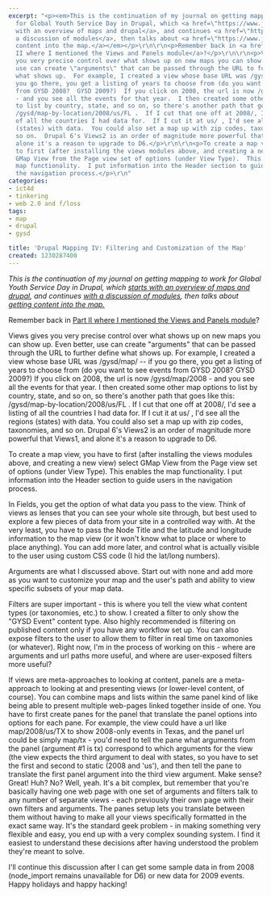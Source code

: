 ```yaml
---
excerpt: "<p><em>This is the continuation of my journal on getting mapping to work
  for Global Youth Service Day in Drupal, which <a href=\"https://www.joncamfield.com/blog/2008.10/how_i_made_a_map_for_global_yo.html\">starts
  with an overview of maps and drupal</a>, and continues <a href=\"https://www.joncamfield.com/blog/2008.10/drupal_and_maps_ii_modules_in_1.html\">with
  a discussion of modules</a>, then talks about <a href=\"https://www.joncamfield.com/blog/2008.11/drupal_and_maps_iii_getting_di.html\">getting
  content into the map.</a></em></p>\r\n\r\n<p>Remember back in <a href=\"https://www.joncamfield.com/blog/2008.10/drupal_and_maps_ii_modules_in_1.html\">Part
  II where I mentioned the Views and Panels module</a>?</p>\r\n\r\n<p>Views gives
  you very precise control over what shows up on new maps you can show up.  Even better,
  use can create \"arguments\" that can be passed through the URL to further define
  what shows up.  For example, I created a view whose base URL was /gysd/map/ -- if
  you go there, you get a listing of years to choose from (do you want to see events
  from GYSD 2008?  GYSD 2009?)  If you click on 2008, the url is now /gysd/map/2008
  - and you see all the events for that year.  I then created some other map options
  to list by country, state, and so on, so there's another path that goes like this:
  /gysd/map-by-location/2008/us/FL .  If I cut that one off at 2008/, I'd see a listing
  of all the countries I had data for.  If I cut it at us/ , I'd see all the regions
  (states) with data.  You could also set a map up with zip codes, taxonomies, and
  so on.  Drupal 6's Views2 is an order of magnitude more powerful that Views1, and
  alone it's a reason to upgrade to D6.</p>\r\n\r\n<p>To create a map view, you have
  to first (after installing the views modules above, and creating a new view) select
  GMap View from the Page view set of options (under View Type).  This enables the
  map functionality.  I put information into the Header section to guide users in
  the navigation process.</p>\r\n"
categories:
- ict4d
- tinkering
- web 2.0 and f/loss
tags:
- map
- drupal
- gysd

title: 'Drupal Mapping IV: Filtering and Customization of the Map'
created: 1230287400
---
```

<p><em>This is the continuation of my journal on getting mapping to work for Global Youth Service Day in Drupal, which <a href="https://www.joncamfield.com/blog/2008.10/how_i_made_a_map_for_global_yo.html">starts with an overview of maps and drupal</a>, and continues <a href="https://www.joncamfield.com/blog/2008.10/drupal_and_maps_ii_modules_in_1.html">with a discussion of modules</a>, then talks about <a href="https://www.joncamfield.com/blog/2008.11/drupal_and_maps_iii_getting_di.html">getting content into the map.</a></em></p>

<p>Remember back in <a href="https://www.joncamfield.com/blog/2008.10/drupal_and_maps_ii_modules_in_1.html">Part II where I mentioned the Views and Panels module</a>?</p>

<p>Views gives you very precise control over what shows up on new maps you can show up.  Even better, use can create "arguments" that can be passed through the URL to further define what shows up.  For example, I created a view whose base URL was /gysd/map/ -- if you go there, you get a listing of years to choose from (do you want to see events from GYSD 2008?  GYSD 2009?)  If you click on 2008, the url is now /gysd/map/2008 - and you see all the events for that year.  I then created some other map options to list by country, state, and so on, so there's another path that goes like this: /gysd/map-by-location/2008/us/FL .  If I cut that one off at 2008/, I'd see a listing of all the countries I had data for.  If I cut it at us/ , I'd see all the regions (states) with data.  You could also set a map up with zip codes, taxonomies, and so on.  Drupal 6's Views2 is an order of magnitude more powerful that Views1, and alone it's a reason to upgrade to D6.</p>

<p>To create a map view, you have to first (after installing the views modules above, and creating a new view) select GMap View from the Page view set of options (under View Type).  This enables the map functionality.  I put information into the Header section to guide users in the navigation process.</p>
<!--break-->
<p>In Fields, you get the option of what data you pass to the view.  Think of views as lenses that you can see your whole site through, but best used to explore a few pieces of data from your site in a controlled way with.  At the very least, you have to pass the Node Title and the latitude and longitude information to the map view (or it won't know what to place or where to place anything).  You can add more later, and control what is actually visible to the user using custom CSS code (I hid the lat/long numbers).</p>

<p>Arguments are what I discussed above.  Start out with none and add more as you want to customize your map and the user's path and ability to view specific subsets of your map data.</p>

<p>Filters are super important - this is where you tell the view what content types (or taxonomies, etc.) to show.  I created a filter to only show the "GYSD Event" content type.  Also highly recommended is filtering on published content only if you have any workflow set up.  You can also expose filters to the user to allow them to filter in real time on taxomonies (or whatever).  Right now, I'm in the process of working on this - where are arguments and url paths more useful, and where are user-exposed filters more useful?</p>

<p>If views are meta-approaches to looking at content, panels are a meta-approach to looking at and presenting views (or lower-level content, of course).  You can combine maps and lists within the same panel kind of like being able to present multiple web-pages linked together inside of one.  You have to first create panes for the panel that translate the panel options into options for each pane.  For example, the view could have a url like map/2008/us/TX to show 2008-only events in Texas, and the panel url could be simply map/tx - you'd need to tell the pane what arguments from the panel (argument #1 is tx) correspond to which arguments for the view (the view expects the third argument to deal with states, so you have to set the first and second to static (2008 and 'us'), and then tell the pane to translate the first panel argument into the third view argument.  Make sense?  Great!  Huh?  No?   Well, yeah. It's a bit complex, but remember that you're basically having one web page with one set of arguments and filters talk to any number of separate views - each previously their own page with their own filters and arguments.  The panes setup lets you translate between them without having to make all your views specifically formatted in the exact same way.  It's the standard geek problem - in making something very flexible and easy, you end up with a very complex sounding system.  I find it easiest to understand these decisions after having understood the problem they're meant to solve.</p>

<p>I'll continue this discussion after I can get some sample data in from 2008 (node_import remains unavailable for D6) or new data for 2009 events.  Happy holidays and happy hacking!</p>
